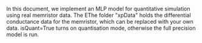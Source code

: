 In this document, we implement an MLP model for quantitative simulation using real memristor data.
The EThe folder "xpData" holds the differential conductance data for the memristor, which can be replaced with your own data. isQuant=True turns on quantisation mode, otherwise the full precision model is run.
